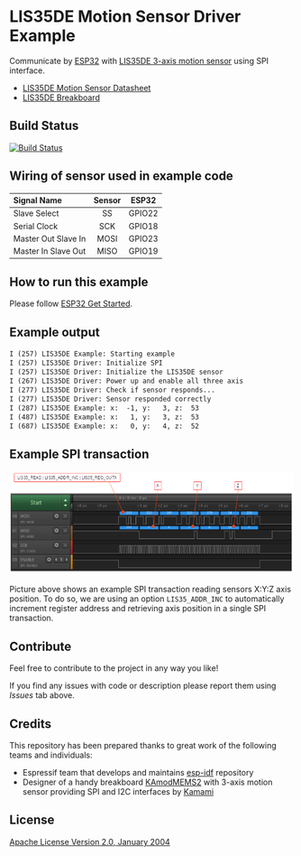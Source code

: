 # LIS35DE Motion Sensor Driver Example

Communicate by [ESP32](http://espressif.com/en/products/hardware/esp32/overview) with [LIS35DE 3-axis motion sensor](pictures/lis35de.pdf) using SPI interface.

* [LIS35DE Motion Sensor Datasheet](pictures/lis35de.pdf)
* [LIS35DE Breakboard](pictures/kamodmems2_en.pdf)


## Build Status

[![Build Status](https://travis-ci.org/krzychb/esp-lis35de.svg?branch=master)](https://travis-ci.org/krzychb/esp-lis35de)


## Wiring of sensor used in example code

| Signal Name | Sensor | ESP32 |
| :--- | :---: | :---: |
| Slave Select | SS | GPIO22 |
| Serial Clock | SCK | GPIO18 |
| Master Out Slave In | MOSI | GPIO23 |
| Master In Slave Out | MISO | GPIO19 |


## How to run this example

Please follow [ESP32 Get Started](https://esp-idf.readthedocs.io/en/latest/get-started/index.html).


## Example output

```
I (257) LIS35DE Example: Starting example
I (257) LIS35DE Driver: Initialize SPI
I (257) LIS35DE Driver: Initialize the LIS35DE sensor
I (267) LIS35DE Driver: Power up and enable all three axis
I (277) LIS35DE Driver: Check if sensor responds...
I (277) LIS35DE Driver: Sensor responded correctly
I (287) LIS35DE Example: x:  -1, y:   3, z:  53
I (487) LIS35DE Example: x:   1, y:   3, z:  53
I (687) LIS35DE Example: x:   0, y:   4, z:  52
```

## Example SPI transaction

![alt text](pictures/lis35de-sample-spi-transaction.png "Example SPI single transaction when reading X:Y:Z axis position")

Picture above shows an example SPI transaction reading sensors X:Y:Z axis position. To do so, we are using an option `LIS35_ADDR_INC` to automatically increment register address and retrieving axis position in a single SPI transaction.


## Contribute

Feel free to contribute to the project in any way you like!

If you find any issues with code or description please report them using *Issues* tab above.


## Credits

This repository has been prepared thanks to great work of the following teams and individuals:

* Espressif team that develops and maintains [esp-idf](https://github.com/espressif/esp-idf)  repository
* Designer of a handy breakboard [KAmodMEMS2](pictures/kamodmems2_en.pdf) with 3-axis motion sensor providing SPI and I2C interfaces by [Kamami](http://kamami.com/)


## License

[Apache License Version 2.0, January 2004](LICENSE)